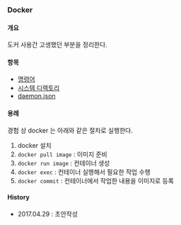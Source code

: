 ### Docker 

#### 개요
도커 사용간 고생했던 부분을 정리한다.

#### 항목
- [명령어](https://github.com/juneyoung/DEV-INFOS/blob/master/Docker/command/command.md)
- [시스템 디렉토리](https://github.com/juneyoung/DEV-INFOS/blob/master/Docker/sysdir/sysdir.md)
- [daemon.json](https://github.com/juneyoung/DEV-INFOS/blob/master/Docker/daemon/daemon.md)

#### 용례
경험 상 docker 는 아래와 같은 절차로 실행한다.
1. docker 설치
2. `docker pull image` : 이미지 준비
3. `docker run image` : 컨테이너 생성
4. `docker exec` : 컨테이너 실행해서 필요한 작업 수행
5. `docker commit` : 컨테이너에서 작업한 내용을 이미지로 등록

#### History
- 2017.04.29 : 초안작성
